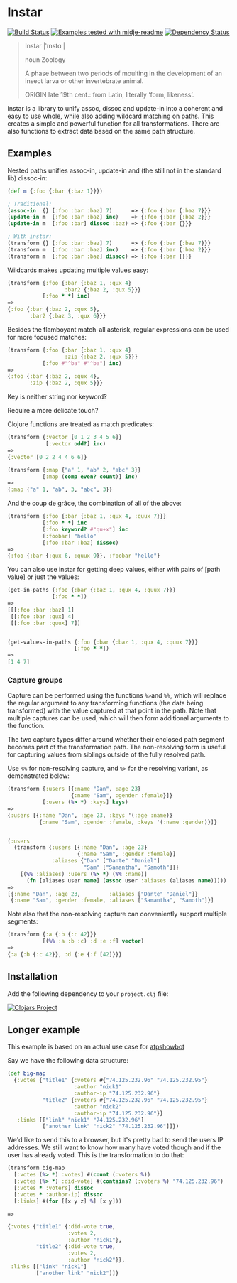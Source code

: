 # Instar

[![Build Status](https://travis-ci.org/boxed/instar.svg?branch=master)](https://travis-ci.org/boxed/instar)
[![Examples tested with midje-readme](http://img.shields.io/badge/readme-tested-brightgreen.svg)](https://github.com/boxed/midje-readme)
[![Dependency Status](https://www.versioneye.com/clojure/instar:instar/badge.svg)](https://www.versioneye.com/clojure/instar:instar)


> Instar |ˈɪnstɑː|
>
> noun Zoology
>
> A phase between two periods of moulting in the development of an insect larva or other invertebrate animal.
>
> ORIGIN late 19th cent.: from Latin, literally ‘form, likeness’.

Instar is a library to unify assoc, dissoc and update-in into a coherent and easy to use whole, while also adding wildcard matching on paths. This creates a simple and powerful function for all transformations. There are also functions to extract data based on the same path structure.

## Examples

Nested paths unifies assoc-in, update-in and (the still not in the standard lib) dissoc-in:

```clojure
(def m {:foo {:bar {:baz 1}}})

; Traditional:
(assoc-in  {} [:foo :bar :baz] 7)      => {:foo {:bar {:baz 7}}}
(update-in m  [:foo :bar :baz] inc)    => {:foo {:bar {:baz 2}}}
(update-in m  [:foo :bar] dissoc :baz) => {:foo {:bar {}}}

; With instar:
(transform {} [:foo :bar :baz] 7)      => {:foo {:bar {:baz 7}}}
(transform m  [:foo :bar :baz] inc)    => {:foo {:bar {:baz 2}}}
(transform m  [:foo :bar :baz] dissoc) => {:foo {:bar {}}}
```

Wildcards makes updating multiple values easy:

```clojure
(transform {:foo {:bar {:baz 1, :qux 4}
                  :bar2 {:baz 2, :qux 5}}}
           [:foo * *] inc)
=>
{:foo {:bar {:baz 2, :qux 5},
       :bar2 {:baz 3, :qux 6}}}
```

Besides the flamboyant match-all asterisk, regular expressions can be used for more focused matches:

```clojure
(transform {:foo {:bar {:baz 1, :qux 4}
                  :zip {:baz 2, :qux 5}}}
           [:foo #"^ba" #"^ba"] inc)
=>
{:foo {:bar {:baz 2, :qux 4},
       :zip {:baz 2, :qux 5}}}
```

Key is neither string nor keyword?

Require a more delicate touch?

Clojure functions are treated as match predicates:

```clojure
(transform {:vector [0 1 2 3 4 5 6]}
            [:vector odd?] inc)
=>
{:vector [0 2 2 4 4 6 6]}

(transform {:map {"a" 1, "ab" 2, "abc" 3}}
           [:map (comp even? count)] inc)
=>
{:map {"a" 1, "ab", 3, "abc", 3}}
```

And the coup de grâce, the combination of all of the above:

```clojure
(transform {:foo {:bar {:baz 1, :qux 4, :quux 7}}}
           [:foo * *] inc
           [:foo keyword? #"qu+x"] inc
           [:foobar] "hello"
           [:foo :bar :baz] dissoc)
=>
{:foo {:bar {:qux 6, :quux 9}}, :foobar "hello"}
```

You can also use instar for getting deep values, either with pairs of [path value] or just the values:

```clojure
(get-in-paths {:foo {:bar {:baz 1, :qux 4, :quux 7}}}
              [:foo * *])
=>
[[[:foo :bar :baz] 1]
 [[:foo :bar :qux] 4]
 [[:foo :bar :quux] 7]]


(get-values-in-paths {:foo {:bar {:baz 1, :qux 4, :quux 7}}}
                     [:foo * *])
=>
[1 4 7]
```

### Capture groups

Capture can be performed using the functions `%>`and `%%`, which will replace
the regular argument to any transforming functions (the data being transformed)
with the value captured at that point in the path. Note that multiple
captures can be used, which will then form additional arguments to the function.

The two capture types differ around whether their enclosed path segment becomes
part of the transformation path. The non-resolving form is useful for
capturing values from siblings outside of the fully resolved path.

Use `%%` for non-resolving capture, and `%>` for the resolving variant, as
demonstrated below:


```clojure
(transform {:users [{:name "Dan", :age 23}
                    {:name "Sam", :gender :female}]}
           [:users (%> *) :keys] keys)
=>
{:users [{:name "Dan", :age 23, :keys '(:age :name)}
          {:name "Sam", :gender :female, :keys '(:name :gender)}]}


(:users
  (transform {:users [{:name "Dan", :age 23}
                      {:name "Sam", :gender :female}]
              :aliases {"Dan" ["Dante" "Daniel"]
                        "Sam" ["Samantha", "Samoth"]}}
    [(%% :aliases) :users (%> *) (%% :name)]
      (fn [aliases user name] (assoc user :aliases (aliases name)))))
=>
[{:name "Dan", :age 23,         :aliases ["Dante" "Daniel"]}
 {:name "Sam", :gender :female, :aliases ["Samantha", "Samoth"]}]
```

Note also that the non-resolving capture can conveniently support multiple segments:

```clojure
(transform {:a {:b {:c 42}}}
           [(%% :a :b :c) :d :e :f] vector)
=>
{:a {:b {:c 42}}, :d {:e {:f [42]}}}
```


## Installation

Add the following dependency to your `project.clj` file:

[![Clojars Project](http://clojars.org/instar/latest-version.svg)](http://clojars.org/instar)

## Longer example

This example is based on an actual use case for [atpshowbot](https://github.com/boxed/atpshowbot)

Say we have the following data structure:

```clojure
(def big-map
  {:votes {"title1" {:voters #{"74.125.232.96" "74.125.232.95"}
                     :author "nick1"
                     :author-ip "74.125.232.96"}
           "title2" {:voters #{"74.125.232.96" "74.125.232.95"}
                     :author "nick2"
                     :author-ip "74.125.232.96"}}
   :links [["link" "nick1" "74.125.232.96"]
           ["another link" "nick2" "74.125.232.96"]]})

```

We'd like to send this to a browser, but it's pretty bad to send the users IP
addresses. We still want to know how many have voted though and if the user has already voted.
This is the transformation to do that:

```clojure
(transform big-map
  [:votes (%> *) :votes] #(count (:voters %))
  [:votes (%> *) :did-vote] #(contains? (:voters %) "74.125.232.96")
  [:votes * :voters] dissoc
  [:votes * :author-ip] dissoc
  [:links] #(for [[x y z] %] [x y]))

=>

{:votes {"title1" {:did-vote true,
                   :votes 2,
                   :author "nick1"},
         "title2" {:did-vote true,
                   :votes 2,
                   :author "nick2"}},
 :links [["link" "nick1"]
         ["another link" "nick2"]]}
```
